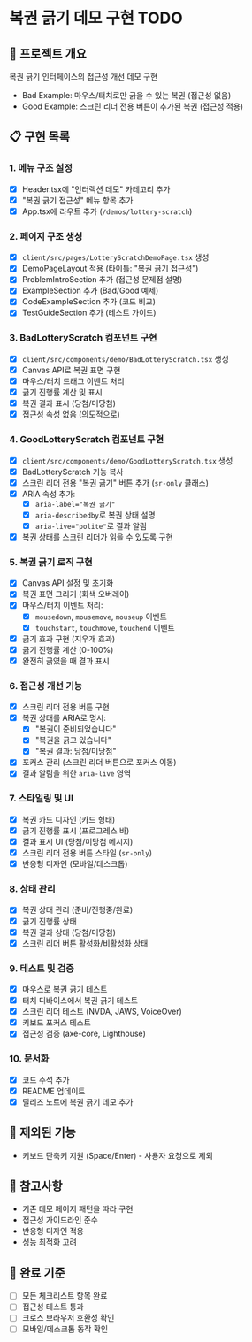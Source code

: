 # 복권 긁기 데모 구현 TODO

## 🎯 프로젝트 개요
복권 긁기 인터페이스의 접근성 개선 데모 구현
- Bad Example: 마우스/터치로만 긁을 수 있는 복권 (접근성 없음)
- Good Example: 스크린 리더 전용 버튼이 추가된 복권 (접근성 적용)

## 📋 구현 목록

### 1. 메뉴 구조 설정
- [x] Header.tsx에 "인터랙션 데모" 카테고리 추가
- [x] "복권 긁기 접근성" 메뉴 항목 추가
- [x] App.tsx에 라우트 추가 (`/demos/lottery-scratch`)

### 2. 페이지 구조 생성
- [x] `client/src/pages/LotteryScratchDemoPage.tsx` 생성
- [x] DemoPageLayout 적용 (타이틀: "복권 긁기 접근성")
- [x] ProblemIntroSection 추가 (접근성 문제점 설명)
- [x] ExampleSection 추가 (Bad/Good 예제)
- [x] CodeExampleSection 추가 (코드 비교)
- [x] TestGuideSection 추가 (테스트 가이드)

### 3. BadLotteryScratch 컴포넌트 구현
- [x] `client/src/components/demo/BadLotteryScratch.tsx` 생성
- [x] Canvas API로 복권 표면 구현
- [x] 마우스/터치 드래그 이벤트 처리
- [x] 긁기 진행률 계산 및 표시
- [x] 복권 결과 표시 (당첨/미당첨)
- [x] 접근성 속성 없음 (의도적으로)

### 4. GoodLotteryScratch 컴포넌트 구현
- [x] `client/src/components/demo/GoodLotteryScratch.tsx` 생성
- [x] BadLotteryScratch 기능 복사
- [x] 스크린 리더 전용 "복권 긁기" 버튼 추가 (`sr-only` 클래스)
- [x] ARIA 속성 추가:
  - [x] `aria-label="복권 긁기"`
  - [x] `aria-describedby`로 복권 상태 설명
  - [x] `aria-live="polite"`로 결과 알림
- [x] 복권 상태를 스크린 리더가 읽을 수 있도록 구현

### 5. 복권 긁기 로직 구현
- [x] Canvas API 설정 및 초기화
- [x] 복권 표면 그리기 (회색 오버레이)
- [x] 마우스/터치 이벤트 처리:
  - [x] `mousedown`, `mousemove`, `mouseup` 이벤트
  - [x] `touchstart`, `touchmove`, `touchend` 이벤트
- [x] 긁기 효과 구현 (지우개 효과)
- [x] 긁기 진행률 계산 (0-100%)
- [x] 완전히 긁였을 때 결과 표시

### 6. 접근성 개선 기능
- [x] 스크린 리더 전용 버튼 구현
- [x] 복권 상태를 ARIA로 명시:
  - [x] "복권이 준비되었습니다"
  - [x] "복권을 긁고 있습니다"
  - [x] "복권 결과: 당첨/미당첨"
- [x] 포커스 관리 (스크린 리더 버튼으로 포커스 이동)
- [x] 결과 알림을 위한 `aria-live` 영역

### 7. 스타일링 및 UI
- [x] 복권 카드 디자인 (카드 형태)
- [x] 긁기 진행률 표시 (프로그레스 바)
- [x] 결과 표시 UI (당첨/미당첨 메시지)
- [x] 스크린 리더 전용 버튼 스타일 (`sr-only`)
- [x] 반응형 디자인 (모바일/데스크톱)

### 8. 상태 관리
- [x] 복권 상태 관리 (준비/진행중/완료)
- [x] 긁기 진행률 상태
- [x] 복권 결과 상태 (당첨/미당첨)
- [x] 스크린 리더 버튼 활성화/비활성화 상태

### 9. 테스트 및 검증
- [x] 마우스로 복권 긁기 테스트
- [x] 터치 디바이스에서 복권 긁기 테스트
- [x] 스크린 리더 테스트 (NVDA, JAWS, VoiceOver)
- [x] 키보드 포커스 테스트
- [x] 접근성 검증 (axe-core, Lighthouse)

### 10. 문서화
- [x] 코드 주석 추가
- [x] README 업데이트
- [x] 릴리즈 노트에 복권 긁기 데모 추가

## 🚫 제외된 기능
- 키보드 단축키 지원 (Space/Enter) - 사용자 요청으로 제외

## 📝 참고사항
- 기존 데모 페이지 패턴을 따라 구현
- 접근성 가이드라인 준수
- 반응형 디자인 적용
- 성능 최적화 고려

## 🎯 완료 기준
- [ ] 모든 체크리스트 항목 완료
- [ ] 접근성 테스트 통과
- [ ] 크로스 브라우저 호환성 확인
- [ ] 모바일/데스크톱 동작 확인 